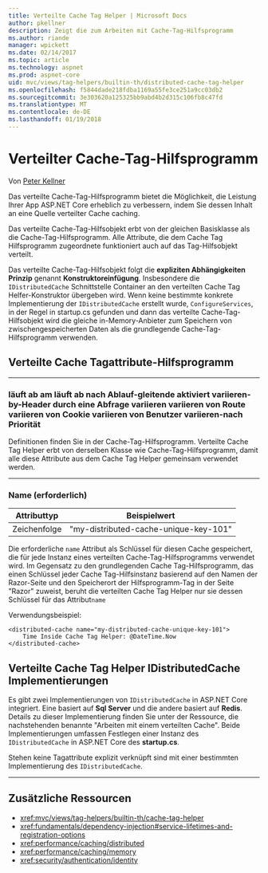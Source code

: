 ```yaml
---
title: Verteilte Cache Tag Helper | Microsoft Docs
author: pkellner
description: Zeigt die zum Arbeiten mit Cache-Tag-Hilfsprogramm
ms.author: riande
manager: wpickett
ms.date: 02/14/2017
ms.topic: article
ms.technology: aspnet
ms.prod: aspnet-core
uid: mvc/views/tag-helpers/builtin-th/distributed-cache-tag-helper
ms.openlocfilehash: f5844dade218fdba1169a55fe3ce251a9cc03db2
ms.sourcegitcommit: 3e303620a125325bb9abd4b2d315c106fb8c47fd
ms.translationtype: MT
ms.contentlocale: de-DE
ms.lasthandoff: 01/19/2018
---
```

# <a name="distributed-cache-tag-helper"></a>Verteilter Cache-Tag-Hilfsprogramm

Von [Peter Kellner](http://peterkellner.net) 


Das verteilte Cache-Tag-Hilfsprogramm bietet die Möglichkeit, die Leistung Ihrer App ASP.NET Core erheblich zu verbessern, indem Sie dessen Inhalt an eine Quelle verteilter Cache caching.

Das verteilte Cache-Tag-Hilfsobjekt erbt von der gleichen Basisklasse als die Cache-Tag-Hilfsprogramm.  Alle Attribute, die dem Cache Tag Hilfsprogramm zugeordnete funktioniert auch auf das Tag-Hilfsobjekt verteilt.


Das verteilte Cache-Tag-Hilfsobjekt folgt die **expliziten Abhängigkeiten Prinzip** genannt **Konstruktoreinfügung**.  Insbesondere die `IDistributedCache` Schnittstelle Container an den verteilten Cache Tag Helfer-Konstruktor übergeben wird.  Wenn keine bestimmte konkrete Implementierung der `IDistributedCache` erstellt wurde, `ConfigureServices`, in der Regel in startup.cs gefunden und dann das verteilte Cache-Tag-Hilfsobjekt wird die gleiche in-Memory-Anbieter zum Speichern von zwischengespeicherten Daten als die grundlegende Cache-Tag-Hilfsprogramm verwenden.

## <a name="distributed-cache-tag-helper-attributes"></a>Verteilte Cache Tagattribute-Hilfsprogramm

- - -

### <a name="enabled-expires-on-expires-after-expires-sliding-vary-by-header-vary-by-query-vary-by-route-vary-by-cookie-vary-by-user-vary-by-priority"></a>läuft ab am läuft ab nach Ablauf-gleitende aktiviert variieren-by-Header durch eine Abfrage variieren variieren von Route variieren von Cookie variieren von Benutzer variieren-nach Priorität

Definitionen finden Sie in der Cache-Tag-Hilfsprogramm. Verteilte Cache Tag Helper erbt von derselben Klasse wie Cache-Tag-Hilfsprogramm, damit alle diese Attribute aus dem Cache Tag Helper gemeinsam verwendet werden.

- - -

### <a name="name-required"></a>Name (erforderlich)

| Attributtyp    | Beispielwert     |
|----------------   |----------------   |
| Zeichenfolge    | "my-distributed-cache-unique-key-101"     |

Die erforderliche `name` Attribut als Schlüssel für diesen Cache gespeichert, die für jede Instanz eines verteilten Cache-Tag-Hilfsprogramms verwendet wird.  Im Gegensatz zu den grundlegenden Cache Tag-Hilfsprogramm, das einen Schlüssel jeder Cache Tag-Hilfsinstanz basierend auf den Namen der Razor-Seite und den Speicherort der Hilfsprogramm-Tag in der Seite "Razor" zuweist, beruht die verteilten Cache Tag Helper nur sie dessen Schlüssel für das Attribut`name`

Verwendungsbeispiel:

```cshtml
<distributed-cache name="my-distributed-cache-unique-key-101">
    Time Inside Cache Tag Helper: @DateTime.Now
</distributed-cache>
```

## <a name="distributed-cache-tag-helper-idistributedcache-implementations"></a>Verteilte Cache Tag Helper IDistributedCache Implementierungen

Es gibt zwei Implementierungen von `IDistributedCache` in ASP.NET Core integriert.  Eine basiert auf **Sql Server** und die andere basiert auf **Redis**. Details zu dieser Implementierung finden Sie unter der Ressource, die nachstehenden benannte "Arbeiten mit einem verteilten Cache". Beide Implementierungen umfassen Festlegen einer Instanz des `IDistributedCache` in ASP.NET Core des **startup.cs**.

Stehen keine Tagattribute explizit verknüpft sind mit einer bestimmten Implementierung des `IDistributedCache`.



- - -



## <a name="additional-resources"></a>Zusätzliche Ressourcen

* <xref:mvc/views/tag-helpers/builtin-th/cache-tag-helper>
* <xref:fundamentals/dependency-injection#service-lifetimes-and-registration-options>
* <xref:performance/caching/distributed>
* <xref:performance/caching/memory>
* <xref:security/authentication/identity>
